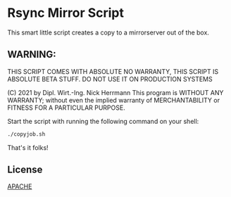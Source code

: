 # Rsync Mirror Script
This smart little script creates a copy to a mirrorserver out of the box.

## WARNING:
THIS SCRIPT COMES WITH ABSOLUTE NO WARRANTY,
THIS SCRIPT IS ABSOLUTE BETA STUFF. DO NOT USE IT ON PRODUCTION SYSTEMS

(C) 2021 by Dipl. Wirt.-Ing. Nick Herrmann
This program is WITHOUT ANY WARRANTY; without even the implied warranty of
MERCHANTABILITY or FITNESS FOR A PARTICULAR PURPOSE.

Start the script with running the following command on your shell:

```bash
./copyjob.sh
```

That's it folks!

## License
[APACHE](https://www.apache.org/licenses/LICENSE-2.0)